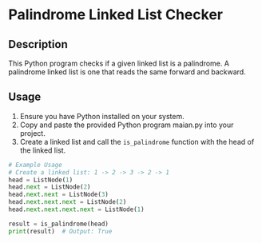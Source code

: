 # Palindrome Linked List Checker

## Description

This Python program checks if a given linked list is a palindrome. A palindrome linked list is one that reads the same forward and backward.

## Usage

1. Ensure you have Python installed on your system.
2. Copy and paste the provided Python program maian.py into your project.
3. Create a linked list and call the `is_palindrome` function with the head of the linked list.

```python
# Example Usage
# Create a linked list: 1 -> 2 -> 3 -> 2 -> 1
head = ListNode(1)
head.next = ListNode(2)
head.next.next = ListNode(3)
head.next.next.next = ListNode(2)
head.next.next.next.next = ListNode(1)

result = is_palindrome(head)
print(result)  # Output: True
